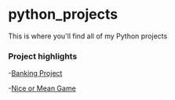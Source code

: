 # python_projects

This is where you'll find all of my Python projects

### Project highlights
-[Banking Project](https://github.com/madisailors/PycharmProjects/tree/main/Django_Checkbook_Project)


-[Nice or Mean Game](https://github.com/madisailors/python_projects/blob/main/game.py)
